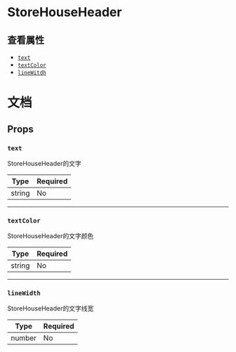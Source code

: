 # StoreHouseHeader

## 查看属性

- [`text`](StoreHouse.md#text)
- [`textColor`](StoreHouse.md#textcolor)
- [`lineWitdh`](StoreHouse.md#linewidth)


# 文档

## Props

### `text`

StoreHouseHeader的文字

| Type | Required |
| ---- | -------- |
| string | No       |

---

### `textColor`

StoreHouseHeader的文字颜色

| Type | Required |
| ---- | -------- |
| string | No       |

---

### `lineWidth`

StoreHouseHeader的文字线宽

| Type | Required |
| ---- | -------- |
| number | No       |